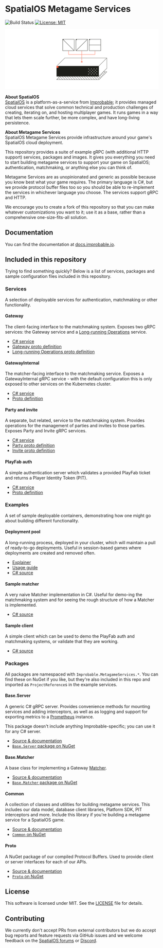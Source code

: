 # SpatialOS Metagame Services

![Build Status](https://badge.buildkite.com/4b2e4663ffac60c80d6c1e6b1d296b46155533a904ede73b0b.svg?branch=master) [![License: MIT](https://img.shields.io/badge/License-MIT-yellow.svg)](https://opensource.org/licenses/MIT)

<p align="center"><img src="./docs/img/metagameservices.jpg" /></p>

**About SpatialOS**</br>
[SpatialOS](https://docs.improbable.io) is a platform-as-a-service from [Improbable](https://www.improbable.io/); it provides managed cloud services that solve common technical and production challenges of creating, iterating on, and hosting multiplayer games. It runs games in a way that lets them scale further, be more complex, and have long-living persistence.

**About Metagame Services**</br>
SpatialOS Metagame Services provide infrastructure around your game's SpatialOS cloud deployment.

This repository provides a suite of example gRPC (with additional HTTP support) services, packages and images. It gives you everything you need to start building metagame services to support your game on SpatialOS; authentication, matchmaking, or anything else you can think of.

Metagame Services are as unopinionated and generic as possible because you know best what your game requires. The primary language is C#, but we provide protocol buffer files too so you should be able to re-implement the services in whichever language you choose. The services support gRPC and HTTP.

We encourage you to create a fork of this repository so that you can make whatever customizations you want to it; use it as a base, rather than a comprehensive one-size-fits-all solution.

## Documentation

You can find the documentation at [docs.improbable.io](https://docs.improbable.io/metagames).

## Included in this repository

Trying to find something quickly? Below is a list of services, packages and sample configuration files included in this repository.

### Services

A selection of deployable services for authentication, matchmaking or other functionality.

#### Gateway

The client-facing interface to the matchmaking system. Exposes two gRPC services: the Gateway service and a [Long-running Operations](https://github.com/googleapis/googleapis/blob/master/google/longrunning/operations.proto) service.

- [C# service](./services/csharp/Gateway)
- [Gateway proto definition](./services/proto/gateway/gateway.proto)
- [Long-running Operations proto definition](./services/proto/google/longrunning/operations.proto)

#### GatewayInternal

The matcher-facing interface to the matchmaking service. Exposes a GatewayInternal gRPC service - with the default configuration this is only exposed to other services on the Kubernetes cluster.

- [C# service](./services/csharp/GatewayInternal)
- [Proto definition](./services/proto/gateway/gateway_internal.proto)

#### Party and invite

A separate, but related, service to the matchmaking system. Provides operations for the management of parties and invites to those parties. Exposes Party and Invite gRPC services.

- [C# service](./services/csharp/Party)
- [Party proto definition](./services/proto/party/party.proto)
- [Invite proto definition](./services/proto/party/invite.proto)

#### PlayFab auth

A simple authentication server which validates a provided PlayFab ticket and returns a Player Identity Token (PIT).

- [C# service](./services/csharp/PlayFabAuth)
- [Proto definition](./services/proto/auth/playfab.proto)

### Examples

A set of sample deployable containers, demonstrating how one might go about building different functionality.

#### Deployment pool

A long-running process, deployed in your cluster, which will maintain a pull of ready-to-go deployments. Useful in session-based games where deployments are created and removed often.

- [Explainer](https://docs.improbable.io/metagame/latest/content/deployment-pool/deployment-pool)
- [Usage guide](https://docs.improbable.io/metagame/latest/content/deployment-pool/usage)
- [C# source](./services/csharp/DeploymentPool)

#### Sample matcher

A very naive Matcher implementation in C#. Useful for demo-ing the matchmaking system and for seeing the rough structure of how a Matcher is implemented.

- [C# source](./services/csharp/SampleMatcher)

#### Sample client

A simple client which can be used to demo the PlayFab auth and matchmaking systems, or validate that they are working.

- [C# source](./services/csharp/SampleClient)

### Packages

All packages are namespaced with `Improbable.MetagameServices.*`. You can find these on NuGet if you like, but they're also included in this repo and imported as `ProjectReference`s in the example services.

#### Base.Server

A generic C# gRPC server. Provides convenience methods for mounting services and adding interceptors, as well as as logging and support for exporting metrics to a [Prometheus](https://prometheus.io/) instance.

This package doesn't include anything Improbable-specific; you can use it for any C# server.

- [Source & documentation](./services/csharp/Base.Server/)
- [`Base.Server` package on NuGet](https://www.nuget.org/packages/Improbable.MetagameServices.Base.Server)

#### Base.Matcher

A base class for implementing a Gateway [Matcher](./docs/Gateway.md#Matchers).

- [Source & documentation](./services/csharp/Base.Matcher/)
- [`Base.Matcher` package on NuGet](https://www.nuget.org/packages/Improbable.MetagameServices.Base.Matcher)

#### Common

A collection of classes and utilities for building metagame services. This includes our data model, database client libraries, Platform SDK, PIT interceptors and more. Include this library if you're building a metagame service for a SpatialOS game.

- [Source & documentation](./services/csharp/Common)
- [`Common` on NuGet](https://www.nuget.org/packages/Improbable.MetagameServices.Common)

#### Proto

A NuGet package of our compiled Protocol Buffers. Used to provide client or server interfaces for each of our APIs.

- [Source & documentation](./services/csharp/Proto)
- [`Proto` on NuGet](https://www.nuget.org/packages/Improbable.MetagameServices.Proto)

## License

This software is licensed under MIT. See the [LICENSE](./LICENSE.md) file for details.

## Contributing

We currently don't accept PRs from external contributors but we do accept bug reports and feature requests via GitHub issues and we welcome feedback on the [SpatialOS forums](https://forums.improbable.io/) or [Discord](https://discordapp.com/channels/311273633307951114/311273633307951114).
